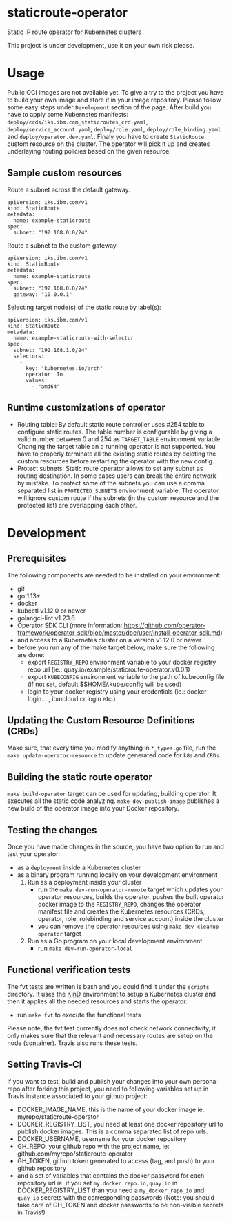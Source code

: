 # staticroute-operator
Static IP route operator for Kubernetes clusters

This project is under development, use it on your own risk please.

# Usage

Public OCI images are not available yet. To give a try to the project you have to build your own image and store it in your image repository. Please follow some easy steps under `Development` section of the page.
After build you have to apply some Kubernetes manifests: `deploy/crds/iks.ibm.com_staticroutes_crd.yaml`, `deploy/service_account.yaml`, `deploy/role.yaml`, `deploy/role_binding.yaml` and `deploy/operator.dev.yaml`.
Finaly you have to create `StaticRoute` custom resource on the cluster. The operator will pick it up and creates underlaying routing policies based on the given resource.

## Sample custom resources

Route a subnet across the default gateway.
```
apiVersion: iks.ibm.com/v1
kind: StaticRoute
metadata:
  name: example-staticroute
spec:
  subnet: "192.168.0.0/24"
```

Route a subnet to the custom gateway.
```
apiVersion: iks.ibm.com/v1
kind: StaticRoute
metadata:
  name: example-staticroute
spec:
  subnet: "192.168.0.0/24"
  gateway: "10.0.0.1"
```

Selecting target node(s) of the static route by label(s):
```
apiVersion: iks.ibm.com/v1
kind: StaticRoute
metadata:
  name: example-staticroute-with-selector
spec:
  subnet: "192.168.1.0/24"
  selectors:
    -
      key: "kubernetes.io/arch"
      operator: In
      values:
        - "amd64"
```

## Runtime customizations of operator

 * Routing table: By default static route controller uses #254 table to configure static routes. The table number is configurable by giving a valid number between 0 and 254 as `TARGET_TABLE` environment variable. Changing the target table on a running operator is not supported. You have to properly terminate all the existing static routes by deleting the custom resources before restarting the operator with the new config.
 * Protect subnets: Static route operator allows to set any subnet as routing destination. In some cases users can break the entire network by mistake. To protect some of the subnets you can use a comma separated list in `PROTECTED_SUBNETS` environment variable. The operator will ignore custom route if the subnets (in the custom resource and the protected list) are overlapping each other.

# Development

## Prerequisites
The following components are needed to be installed on your environment:
  * git
  * go 1.13+
  * docker
  * kubectl v1.12.0 or newer
  * golangci-lint v1.23.6
  * Operator SDK CLI (more information: https://github.com/operator-framework/operator-sdk/blob/master/doc/user/install-operator-sdk.md)
  * and access to a Kubernetes cluster on a version v1.12.0 or newer
  * before you run any of the make target below, make sure the following are done:
    - export `REGISTRY_REPO` environment variable to your docker registry repo url (ie.: quay.io/example/staticroute-operator:v0.0.1)
    - export `KUBECONFIG` environment variable to the path of kubeconfig file (if not set, default $$HOME/.kube/config will be used)
    - login to your docker registry using your credentials (ie.: docker login... , ibmcloud cr login etc.)


## Updating the Custom Resource Definitions (CRDs)
Make sure, that every time you modify anything in `*_types.go` file, run the `make update-operator-resource` to update generated code for `k8s` and `CRDs`.

## Building the static route operator
`make build-operator` target can be used for updating, building operator. It executes all the static code analyzing.
`make dev-publish-image` publishes a new build of the operator image into your Docker repository.

## Testing the changes
Once you have made changes in the source, you have two option to run and test your operator:
- as a `deployment` inside a Kubernetes cluster
- as a binary program running locally on your development environment
  1. Run as a deployment inside your cluster
     - run the `make dev-run-operator-remote` target which updates your operator resources, builds the operator, pushes the built operator docker image to the `REGISTRY_REPO`, changes the operator manifest file and creates the Kubernetes resources (CRDs, operator, role, rolebinding and service account) inside the cluster
     - you can remove the operator resources using `make dev-cleanup-operator` target
  2. Run as a Go program on your local development environment
     - run `make dev-run-operator-local`

## Functional verification tests
The fvt tests are written is bash and you could find it under the `scripts` directory. It uses the [KinD](https://kind.sigs.k8s.io/docs/user/quick-start/) environment to setup a Kubernetes cluster and then it applies all the needed resources and starts the operator.
  - run `make fvt` to execute the functional tests

Please note, the fvt test currently does not check network connectivity, it only makes sure that the relevant and necessary routes are setup on the node (container). Travis also runs these tests.

## Setting Travis-CI
If you want to test, build and publish your changes into your own personal repo after forking this project, you need to following variables set up in Travis instance associated to your github project:
  - DOCKER_IMAGE_NAME, this is the name of your docker image ie. myrepo/staticroute-operator
  - DOCKER_REGISTRY_LIST, you need at least one docker repository url to publish docker images. This is a comma separated list of repo urls.
  - DOCKER_USERNAME, username for your docker repository
  - GH_REPO, your github repo with the project name, ie: github.com/myrepo/staticroute-operator
  - GH_TOKEN, github token generated to access (tag, and push) to your github repository
  - and a set of variables that contains the docker password for each repository url ie. if you set `my.docker.repo.io,quay.io` in DOCKER_REGISTRY_LIST than you need a `my_docker_repo_io` and `quay_io` secrets with the corresponding passwords
  (Note: you should take care of GH_TOKEN and docker passwords to be non-visible secrets in Travis!)
